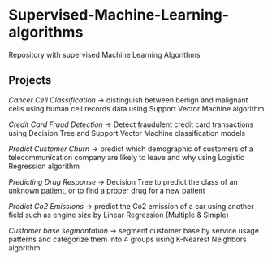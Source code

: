 # Supervised-Machine-Learning-algorithms
Repository with supervised Machine Learning Algorithms

## Projects

_Cancer Cell Classification_ -> distinguish between benign and malignant cells using human cell records data using Support Vector Machine algorithm

_Credit Card Fraud Detection_ -> Detect fraudulent credit card transactions using Decision Tree and Support Vector Machine classification models

_Predict Customer Churn_ -> predict which demographic of customers of a telecommunication company are likely to leave and why using Logistic Regression algorithm

_Predicting Drug Response_ -> Decision Tree to predict the class of an unknown patient, or to find a proper drug for a new patient

_Predict Co2 Emissions_ -> predict the Co2 emission of a car using another field such as engine size by Linear Regression (Multiple & Simple)

_Customer base segmantation_ -> segment customer base by service usage patterns and categorize them into 4 groups using K-Nearest Neighbors algorithm
